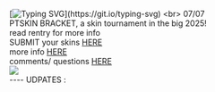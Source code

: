 [![Typing SVG](https://readme-typing-svg.demolab.com/?lines=PT+SKIN+BRACKET+2025+skin+tournament;check+out+the+rentry+for+more+info!;submit+your+skins+via+google+form!)](https://git.io/typing-svg) <br>  07/07
<br> PTSKIN BRACKET, a skin tournament in the big 2025! <br> read rentry for more info <br> SUBMIT your skins [HERE](https://docs.google.com/forms/d/e/1FAIpQLSfYg2M-jF5qxjHqHiYPSuILCSEBzUweZGftOstJh-6FpEyhIw/viewform) <br> more info [HERE](https://rentry.co/skinbracket) <br> comments/ questions [HERE](https://ptskinbracket2025.atabook.org/) <br> <img src="https://komarev.com/ghpvc/?username=skinbracket&color=5C5C5C&style=flat-square&label=views&base=0"> <br> ---- UDPATES : <br> <br> <br> <br> <br> <br> <br> <br> <br> <br> <br> <br> <br> <br> <br> <br>  <br> <br> <br> <br> <br>  <br> <br> <br> <br> <br> 
